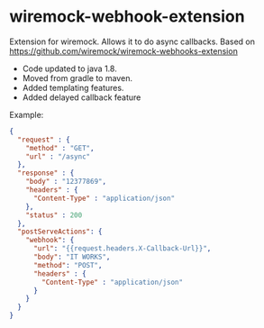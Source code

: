 # wiremock-webhook-extension

Extension for wiremock.
Allows it to do async callbacks.
Based on https://github.com/wiremock/wiremock-webhooks-extension

* Code updated to java 1.8.
* Moved from gradle to maven.
* Added templating features.
* Added delayed callback feature

Example:
```json
{
  "request" : {
    "method" : "GET",
    "url" : "/async"
  },
  "response" : {
    "body" : "12377869",
    "headers" : {
      "Content-Type" : "application/json"
    },
    "status" : 200
  },
  "postServeActions": {
    "webhook": {
      "url": "{{request.headers.X-Callback-Url}}",
      "body": "IT WORKS",
      "method": "POST",
      "headers" : {
        "Content-Type" : "application/json"
      }
    }
  }
}
```